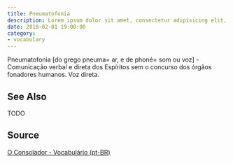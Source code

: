 ```yaml
---
title: Pneumatofonia
description: Lorem ipsum dolor sit amet, consectetur adipisicing elit, sed do eiusmod tempor incididunt ut labore et dolore magna aliqua.  TODO
date: 2019-02-01 19:00:00
category:
- vocabulary
---
```


Pneumatofonia [do grego pneuma= ar, e de phoné= som ou voz] - Comunicação verbal e direta dos Espíritos sem o concurso dos órgãos fonadores humanos. Voz direta.

## See Also
TODO

## Source
[O Consolador - Vocabulário (pt-BR)](http://www.oconsolador.com.br/linkfixo/vocabulario/principal.html)
